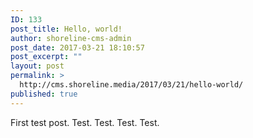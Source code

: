 ```yaml
---
ID: 133
post_title: Hello, world!
author: shoreline-cms-admin
post_date: 2017-03-21 18:10:57
post_excerpt: ""
layout: post
permalink: >
  http://cms.shoreline.media/2017/03/21/hello-world/
published: true
---
```

First test post. Test. Test. Test. Test.